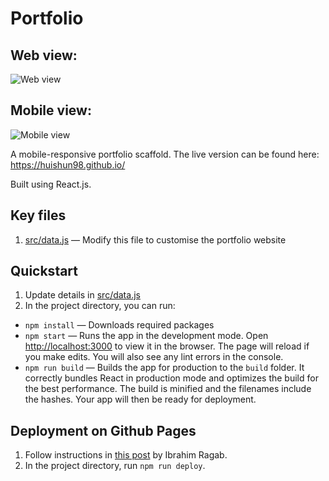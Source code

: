 # Portfolio

## Web view: 

![Web view](https://github.com/huishun98/huishun98.github.io/blob/master/src/assets/portfolio.png)

## Mobile view:

![Mobile view](https://github.com/huishun98/huishun98.github.io/blob/master/src/assets/mobile-portfolio.jpg)

A mobile-responsive portfolio scaffold. The live version can be found here: https://huishun98.github.io/

Built using React.js.

## Key files
1. [src/data.js](src/data.js) — Modify this file to customise the portfolio website

## Quickstart
1. Update details in [src/data.js](src/data.js)
2. In the project directory, you can run:
- `npm install` — Downloads required packages
- `npm start` — Runs the app in the development mode. Open [http://localhost:3000](http://localhost:3000) to view it in the browser. The page will reload if you make edits. You will also see any lint errors in the console.
- `npm run build` — Builds the app for production to the `build` folder. It correctly bundles React in production mode and optimizes the build for the best performance. The build is minified and the filenames include the hashes. Your app will then be ready for deployment.

## Deployment on Github Pages
1. Follow instructions in [this post](https://dev.to/yuribenjamin/how-to-deploy-react-app-in-github-pages-2a1f) by Ibrahim Ragab.
2. In the project directory, run `npm run deploy`.




